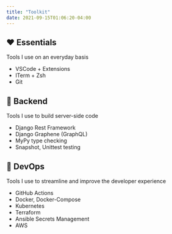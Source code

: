```yaml
---
title: "Toolkit"
date: 2021-09-15T01:06:20-04:00
---
```


## ❤️ Essentials

Tools I use on an everyday basis

- VSCode + Extensions
- ITerm + Zsh
- Git

## 🐍 Backend

Tools I use to build server-side code

- Django Rest Framework
- Django Graphene (GraphQL)
- MyPy type checking
- Snapshot, Unittest testing

## 👷 DevOps

Tools I use to streamline and improve the developer experience

- GitHub Actions
- Docker, Docker-Compose
- Kubernetes
- Terraform
- Ansible Secrets Management
- AWS
